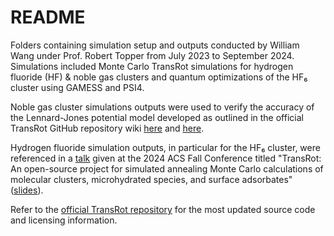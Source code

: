 # README
Folders containing simulation setup and outputs conducted by William Wang under Prof. Robert Topper from July 2023 to September 2024. Simulations included Monte Carlo TransRot simulations for hydrogen fluoride (HF) & noble gas clusters and quantum optimizations of the HF₆ cluster using GAMESS and PSI4. 

Noble gas cluster simulations outputs were used to verify the accuracy of the Lennard-Jones potential model developed as outlined in the official TransRot GitHub repository wiki [here](https://github.com/steventopper/TransRot/wiki/Noble-gas-clusters-1:-Adding-noble-gases-to-TransRot) and [here](https://github.com/steventopper/TransRot/wiki/Noble-gas-clusters-2:-Optimizations-and-benchmarking).

Hydrogen fluoride simulation outputs, in particular for the HF₆ cluster, were referenced in a [talk](https://acs.digitellinc.com/p/s/transrot-an-open-source-project-for-simulated-annealing-monte-carlo-calculations-of-molecular-clusters-microhydrated-species-and-surface-adsorbates-610290) given at the 2024 ACS Fall Conference titled "TransRot: An open-source project for simulated annealing Monte Carlo calculations of molecular clusters, microhydrated species, and surface adsorbates" ([slides](https://wwang.me/work_files/ACS_Fall_2024.pdf)).

Refer to the [official TransRot repository](https://github.com/steventopper/TransRot) for the most updated source code and licensing information.
